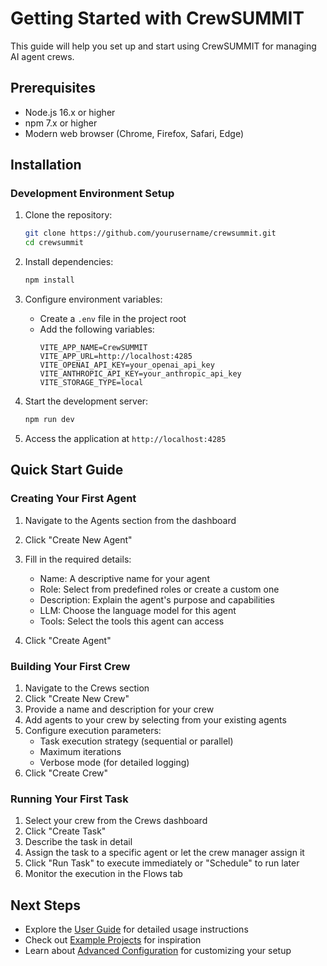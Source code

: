 
# Getting Started with CrewSUMMIT

This guide will help you set up and start using CrewSUMMIT for managing AI agent crews.

## Prerequisites

- Node.js 16.x or higher
- npm 7.x or higher
- Modern web browser (Chrome, Firefox, Safari, Edge)

## Installation

### Development Environment Setup

1. Clone the repository:
   ```bash
   git clone https://github.com/yourusername/crewsummit.git
   cd crewsummit
   ```

2. Install dependencies:
   ```bash
   npm install
   ```

3. Configure environment variables:
   - Create a `.env` file in the project root
   - Add the following variables:
     ```
     VITE_APP_NAME=CrewSUMMIT
     VITE_APP_URL=http://localhost:4285
     VITE_OPENAI_API_KEY=your_openai_api_key
     VITE_ANTHROPIC_API_KEY=your_anthropic_api_key
     VITE_STORAGE_TYPE=local
     ```

4. Start the development server:
   ```bash
   npm run dev
   ```

5. Access the application at `http://localhost:4285`

## Quick Start Guide

### Creating Your First Agent

1. Navigate to the Agents section from the dashboard
2. Click "Create New Agent"
3. Fill in the required details:
   - Name: A descriptive name for your agent
   - Role: Select from predefined roles or create a custom one
   - Description: Explain the agent's purpose and capabilities
   - LLM: Choose the language model for this agent
   - Tools: Select the tools this agent can access

4. Click "Create Agent"

### Building Your First Crew

1. Navigate to the Crews section
2. Click "Create New Crew"
3. Provide a name and description for your crew
4. Add agents to your crew by selecting from your existing agents
5. Configure execution parameters:
   - Task execution strategy (sequential or parallel)
   - Maximum iterations
   - Verbose mode (for detailed logging)
6. Click "Create Crew"

### Running Your First Task

1. Select your crew from the Crews dashboard
2. Click "Create Task"
3. Describe the task in detail
4. Assign the task to a specific agent or let the crew manager assign it
5. Click "Run Task" to execute immediately or "Schedule" to run later
6. Monitor the execution in the Flows tab

## Next Steps

- Explore the [User Guide](./user-guide.md) for detailed usage instructions
- Check out [Example Projects](./examples) for inspiration
- Learn about [Advanced Configuration](./advanced-configuration.md) for customizing your setup

